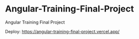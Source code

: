 # Angular-Training-Final-Project
Angular Training Final Project

Deploy: https://angular-training-final-project.vercel.app/
